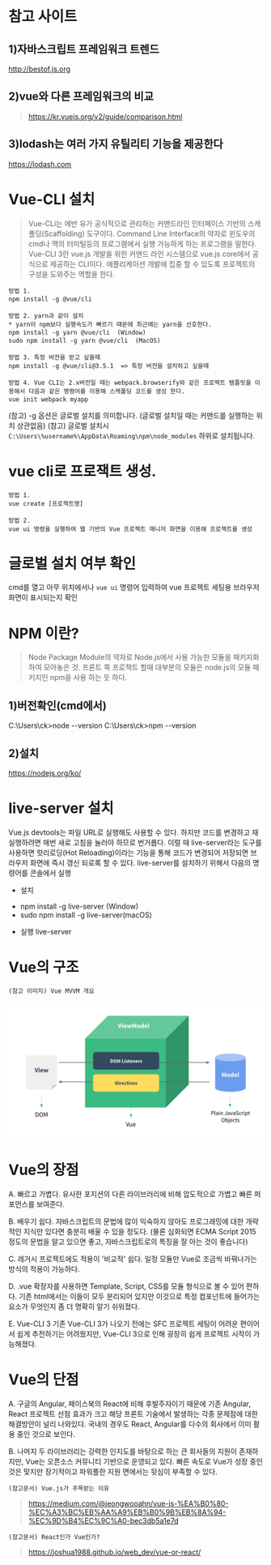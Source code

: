 # 참고 사이트
## 1)자바스크립트 프레임워크 트렌드 
http://bestof.js.org

## 2)vue와 다른 프레임워크의 비교
>https://kr.vuejs.org/v2/guide/comparison.html

## 3)lodash는 여러 가지 유틸리티 기능을 제공한다
https://lodash.com

# Vue-CLI 설치
>Vue-CLi는 에반 유가 공식적으로 관리하는 커맨드라인 인터페이스 기반의 스캐폴딩(Scaffolding) 도구이다. Command Line Interface의 약자로 윈도우의 cmd나 맥의 터미털등의 프로그램에서 실행 가능하게 하는 프로그램을 말한다. Vue-CLI 3란 vue.js 개발을 위한 커맨드 라인 시스템으로 vue.js core에서 공식으로 제공하는 CLI이다. 애플리케이션 개발에 집중 할 수 있도록 프로젝트의 구성을 도와주는 역할을 한다.

```
방법 1. 
npm install -g @vue/cli

방법 2. yarn과 같이 설치
* yarn이 npm보다 실행속도가 빠르기 때문에 최근에는 yarn을 선호한다.
npm install -g yarn @vue/cli  (Window)
sudo npm install -g yarn @vue/cli  (MacOS)

방법 3. 특정 버전을 받고 싶을때
npm install -g @vue/cli@3.5.1  => 특정 버전을 설치하고 싶을때

방법 4. Vue CLI는 2.x버전일 때는 webpack.browserify와 같은 프로젝트 템플릿을 이용해서 다음과 같은 명령어를 이용해 스캐폴딩 코드를 생성 한다.
vue init webpack myapp
```

(참고) -g 옵션은 글로벌 설치를 의미합니다. (글로벌 설치일 때는 커맨드를 실행하는 위치 상관없음)
(참고) 글로벌 설치시 `C:\Users\%username%\AppData\Roaming\npm\node_modules` 하위로 설치됩니다.

# vue cli로 프로잭트 생성.
```
방법 1. 
vue create [프로잭트명]

방법 2. 
vue ui 명령을 실행하여 웹 기반의 Vue 프로젝트 매니저 화면을 이용해 프로젝트를 생성
```

# 글로벌 설치 여부 확인
cmd를 열고 아무 위치에서나 `vue ui` 명령어 입력하여 vue 프로젝트 세팅용 브라우저 화면이 표시되는지 확인

# NPM 이란?
>Node Package Module의 약자로 Node.js에서 사용 가능한 모듈을 패키지화 하여 모아놓은 것. 프론트 쪽 프로잭트 할때 대부분의 모듈은 node.js의 모듈 패키지인 npm을 사용 하는 듯 하다.
## 1)버전확인(cmd에서)
C:\Users\ck>node --version
C:\Users\ck>npm --version
## 2)설치
https://nodejs.org/ko/

# live-server 설치
Vue.js devtools는 파일 URL로 실행해도 사용할 수 있다. 하지만 코드를 변경하고 재실행하려면 매번 새로 고침을 눌러야 하므로 번거롭다. 이럴 때 live-server라는 도구를 사용하면 핫리로딩(Hot Reloading)이라는 기능을 통해 코드가 변경되어 저장되면 브라우저 화면에 즉시 갱신 되로록 할 수 있다. live-server를 설치하기 위해서 다음의 명령어를 콘솔에서 실행

- 설치 
* npm install -g live-server (Window)
* sudo npm install -g live-server(macOS)
- 실행
live-server

# Vue의 구조

```
(참고 이미지) Vue MVVM 개요
```
![Vue MVVM](./imgs/01_mvvm.png)

# Vue의 장점
A. 빠르고 가볍다.
유사한 포지션의 다른 라이브러리에 비해 압도적으로 가볍고 빠른 퍼포먼스를 보여준다.

B. 배우기 쉽다.
자바스크립트의 문법에 많이 익숙하지 않아도 프로그래밍에 대한 개략적인 지식만 있다면 충분히 배울 수 있을 정도다. (물론 심화되면 ECMA Script 2015 정도의 문법을 알고 있으면 좋고, 자바스크립트로의 특징을 잘 아는 것이 좋습니다)

C. 레거시 프로젝트에도 적용이 '비교적' 쉽다.
일정 모듈만 Vue로 조금씩 바꿔나가는 방식의 적용이 가능하다.

D. .vue 확장자를 사용하면 Template, Script, CSS를 모듈 형식으로 볼 수 있어 편하다. 기존 html에서는 이들이 모두 분리되어 있지만 이것으로 특정 컴포넌트에 들어가는 요소가 무엇인지 좀 더 명확히 알기 쉬워졌다.

E. Vue-CLI 3
기존 Vue-CLI 3가 나오기 전에는 SFC 프로젝트 세팅이 어려운 편이어서 쉽게 추천하기는 어려웠지만, Vue-CLI 3으로 인해 굉장히 쉽게 프로젝트 시작이 가능해졌다.

# Vue의 단점
A. 구글의 Angular, 페이스북의 React에 비해 후발주자이기 때문에 기존 Angular, React 프로젝트 선점 효과가 크고 해당 프론트 기술에서 발생하는 각종 문제점에 대한 해결방안이 널리 나와있다. 국내의 경우도 React, Angular를 다수의 회사에서 이미 활용 중인 것으로 보인다.

B. 나머지 두 라이브러리는 강력한 인지도를 바탕으로 하는 큰 회사들의 지원이 존재하지만, Vue는 오픈소스 커뮤니티 기반으로 운영되고 있다. 빠른 속도로 Vue가 성장 중인 것은 맞지만 장기적이고 파워풀한 지원 면에서는 뒷심이 부족할 수 있다.

```
(참고문서) Vue.js가 주목받는 이유
```
> https://medium.com/@jeongwooahn/vue-js-%EA%B0%80-%EC%A3%BC%EB%AA%A9%EB%B0%9B%EB%8A%94-%EC%9D%B4%EC%9C%A0-bec3db5a1e7d
```
(참고문서) React인가 Vue인가?
```
> https://joshua1988.github.io/web_dev/vue-or-react/
